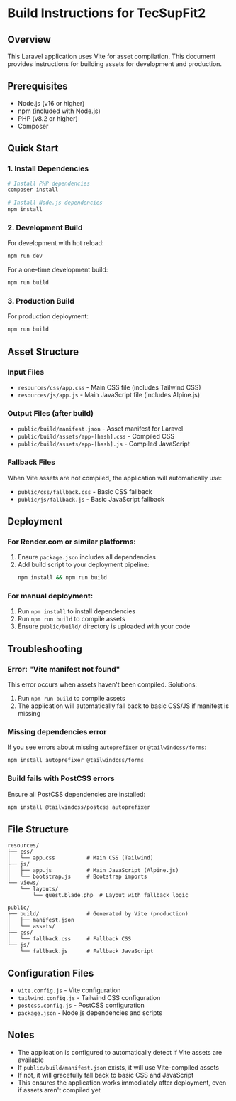# Build Instructions for TecSupFit2

## Overview
This Laravel application uses Vite for asset compilation. This document provides instructions for building assets for development and production.

## Prerequisites
- Node.js (v16 or higher)
- npm (included with Node.js)
- PHP (v8.2 or higher)
- Composer

## Quick Start

### 1. Install Dependencies
```bash
# Install PHP dependencies
composer install

# Install Node.js dependencies
npm install
```

### 2. Development Build
For development with hot reload:
```bash
npm run dev
```

For a one-time development build:
```bash
npm run build
```

### 3. Production Build
For production deployment:
```bash
npm run build
```

## Asset Structure

### Input Files
- `resources/css/app.css` - Main CSS file (includes Tailwind CSS)
- `resources/js/app.js` - Main JavaScript file (includes Alpine.js)

### Output Files (after build)
- `public/build/manifest.json` - Asset manifest for Laravel
- `public/build/assets/app-[hash].css` - Compiled CSS
- `public/build/assets/app-[hash].js` - Compiled JavaScript

### Fallback Files
When Vite assets are not compiled, the application will automatically use:
- `public/css/fallback.css` - Basic CSS fallback
- `public/js/fallback.js` - Basic JavaScript fallback

## Deployment

### For Render.com or similar platforms:
1. Ensure `package.json` includes all dependencies
2. Add build script to your deployment pipeline:
   ```bash
   npm install && npm run build
   ```

### For manual deployment:
1. Run `npm install` to install dependencies
2. Run `npm run build` to compile assets
3. Ensure `public/build/` directory is uploaded with your code

## Troubleshooting

### Error: "Vite manifest not found"
This error occurs when assets haven't been compiled. Solutions:
1. Run `npm run build` to compile assets
2. The application will automatically fall back to basic CSS/JS if manifest is missing

### Missing dependencies error
If you see errors about missing `autoprefixer` or `@tailwindcss/forms`:
```bash
npm install autoprefixer @tailwindcss/forms
```

### Build fails with PostCSS errors
Ensure all PostCSS dependencies are installed:
```bash
npm install @tailwindcss/postcss autoprefixer
```

## File Structure
```
resources/
├── css/
│   └── app.css          # Main CSS (Tailwind)
├── js/
│   ├── app.js           # Main JavaScript (Alpine.js)
│   └── bootstrap.js     # Bootstrap imports
└── views/
    └── layouts/
        └── guest.blade.php  # Layout with fallback logic

public/
├── build/               # Generated by Vite (production)
│   ├── manifest.json
│   └── assets/
├── css/
│   └── fallback.css     # Fallback CSS
└── js/
    └── fallback.js      # Fallback JavaScript
```

## Configuration Files
- `vite.config.js` - Vite configuration
- `tailwind.config.js` - Tailwind CSS configuration
- `postcss.config.js` - PostCSS configuration
- `package.json` - Node.js dependencies and scripts

## Notes
- The application is configured to automatically detect if Vite assets are available
- If `public/build/manifest.json` exists, it will use Vite-compiled assets
- If not, it will gracefully fall back to basic CSS and JavaScript
- This ensures the application works immediately after deployment, even if assets aren't compiled yet